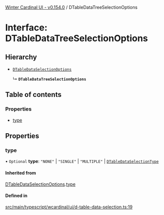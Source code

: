 [Winter Cardinal UI - v0.154.0](../index.md) / DTableDataTreeSelectionOptions

# Interface: DTableDataTreeSelectionOptions

## Hierarchy

- [`DTableDataSelectionOptions`](DTableDataSelectionOptions.md)

  ↳ **`DTableDataTreeSelectionOptions`**

## Table of contents

### Properties

- [type](DTableDataTreeSelectionOptions.md#type)

## Properties

### type

• `Optional` **type**: ``"NONE"`` \| ``"SINGLE"`` \| ``"MULTIPLE"`` \| [`DTableDataSelectionType`](../index.md#dtabledataselectiontype)

#### Inherited from

[DTableDataSelectionOptions](DTableDataSelectionOptions.md).[type](DTableDataSelectionOptions.md#type)

#### Defined in

[src/main/typescript/wcardinal/ui/d-table-data-selection.ts:19](https://github.com/winter-cardinal/winter-cardinal-ui/blob/v0.154.0/src/main/typescript/wcardinal/ui/d-table-data-selection.ts#L19)
